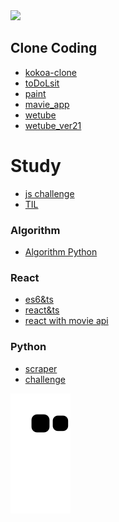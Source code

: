 <a href="https://velog.io/@wjdghks963">
<img src="https://img.shields.io/badge/Velog-20C997?style=for-the-badge&logo=Velog&logoColor=white">
</a>

## Clone Coding

- [kokoa-clone](https://github.com/wjdghks963/kokoa-clone-2020)
- [toDoLsit](https://github.com/wjdghks963/js_vanilla_toDoList)
- [paint](https://github.com/wjdghks963/paintjs)
- [mavie_app](https://github.com/wjdghks963/move_app)
- [wetube](https://github.com/wjdghks963/wetube)
- [wetube_ver21](https://github.com/wjdghks963/wetube_ver2)

# Study

- [js challenge](https://github.com/wjdghks963/wetube_challenge)
- [TIL](https://github.com/wjdghks963/TIL_dir)

### Algorithm

- [Algorithm Python](https://github.com/wjdghks963/algorithm)

### React

- [es6&ts](https://github.com/wjdghks963/react)
- [react&ts](https://github.com/wjdghks963/typescrip-react-demo)
- [react with movie api](https://github.com/wjdghks963/nomflix)


### Python

- [scraper](https://github.com/wjdghks963/python_scraper)
- [challenge](https://github.com/wjdghks963/challenge_python)

![snake gif](https://github.com/wjdghks963/wjdghks963/blob/output/github-contribution-grid-snake.svg)

<!---
wjdghks963/wjdghks963 is a ✨ special ✨ repository because its `README.md` (this file) appears on your GitHub profile.
You can click the Preview link to take a look at your changes.
--->
